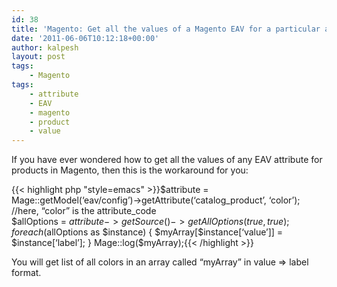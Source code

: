 ```yaml
---
id: 38
title: 'Magento: Get all the values of a Magento EAV for a particular attribute code'
date: '2011-06-06T10:12:18+00:00'
author: kalpesh
layout: post
tags:
    - Magento
tags:
    - attribute
    - EAV
    - magento
    - product
    - value
---
```


If you have ever wondered how to get all the values of any EAV attribute for products in Magento, then this is the workaround for you:

{{< highlight php "style=emacs" >}}$attribute = Mage::getModel(‘eav/config’)->getAttribute(‘catalog_product’, ‘color’); //here, “color” is the attribute_code  
$allOptions = $attribute->getSource()->getAllOptions(true, true);  
foreach ($allOptions as $instance) {  
 $myArray[$instance[‘value’]] = $instance[‘label’];  
}  
Mage::log($myArray);{{< /highlight >}}

You will get list of all colors in an array called “myArray” in value => label format.